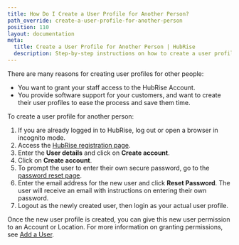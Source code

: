 ```yaml
---
title: How Do I Create a User Profile for Another Person?
path_override: create-a-user-profile-for-another-person
position: 110
layout: documentation
meta:
  title: Create a User Profile for Another Person | HubRise
  description: Step-by-step instructions on how to create a user profile for another person on HubRise. Grant access to your staff or provide support to your customers.
---
```


There are many reasons for creating user profiles for other people:

- You want to grant your staff access to the HubRise Account.
- You provide software support for your customers, and want to create their user profiles to ease the process and save them time.

To create a user profile for another person:

1. If you are already logged in to HubRise, log out or open a browser in incognito mode.
1. Access the [HubRise registration page](https://manager.hubrise.com/signup).
1. Enter the **User details** and click on **Create account**.
1. Click on **Create account**.
1. To prompt the user to enter their own secure password, go to the [password reset page](https://manager.hubrise.com/reset_password/new).
1. Enter the email address for the new user and click **Reset Password**. The user will receive an email with instructions on entering their own password.
1. Logout as the newly created user, then login as your actual user profile.

Once the new user profile is created, you can give this new user permission to an Account or Location. For more information on granting permissions, see [Add a User](/docs/permissions#add-a-user).
